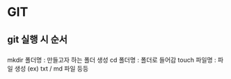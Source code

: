 # GIT

## git 실행 시 순서

### 
mkdir 폴더명 : 만들고자 하는 폴더 생성
cd 폴더명 : 폴더로 들어감
touch 파일명 : 파일 생성 (ex) txt / md 파일 등등
###
